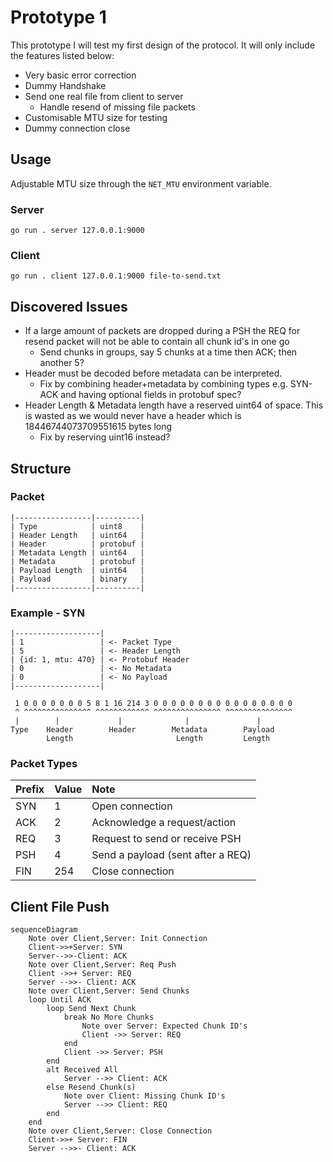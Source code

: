 # Prototype 1
This prototype I will test my first design of the protocol. It will only include the features listed below:

- Very basic error correction
- Dummy Handshake
- Send one real file from client to server
  - Handle resend of missing file packets
- Customisable MTU size for testing
- Dummy connection close

## Usage
Adjustable MTU size through the `NET_MTU` environment variable.

### Server

```
go run . server 127.0.0.1:9000
```

### Client

```
go run . client 127.0.0.1:9000 file-to-send.txt
```

## Discovered Issues
- If a large amount of packets are dropped during a PSH the REQ for resend packet will not be able to contain all chunk id's in one go
  - Send chunks in groups, say 5 chunks at a time then ACK; then another 5?
- Header must be decoded before metadata can be interpreted.
  - Fix by combining header+metadata by combining types e.g. SYN-ACK and having optional fields in protobuf spec?
- Header Length & Metadata length have a reserved uint64 of space. This is wasted as we would never have a header which is 18446744073709551615 bytes long
  - Fix by reserving uint16 instead?

## Structure
### Packet

```
|-----------------|----------|
| Type            | uint8    |
| Header Length   | uint64   |
| Header          | protobuf |
| Metadata Length | uint64   |
| Metadata        | protobuf |
| Payload Length  | uint64   |
| Payload         | binary   |
|-----------------|----------|
```

### Example - SYN

```
|-------------------|
| 1                 | <- Packet Type
| 5                 | <- Header Length
| {id: 1, mtu: 470} | <- Protobuf Header
| 0                 | <- No Metadata
| 0                 | <- No Payload
|-------------------|
```

```
 1 0 0 0 0 0 0 0 5 8 1 16 214 3 0 0 0 0 0 0 0 0 0 0 0 0 0 0 0 0
 ^ ^^^^^^^^^^^^^^^ ^^^^^^^^^^^^ ^^^^^^^^^^^^^^^ ^^^^^^^^^^^^^^^
 |        |             |              |               |
Type    Header        Header        Metadata        Payload
        Length                       Length         Length
```

### Packet Types

| Prefix | Value | Note                              |
| :----- | :---- | :-------------------------------- |
| SYN    | 1     | Open connection                   |
| ACK    | 2     | Acknowledge a request/action      |
| REQ    | 3     | Request to send or receive PSH    |
| PSH    | 4     | Send a payload (sent after a REQ) |
| FIN    | 254   | Close connection                  |


## Client File Push

```mermaid
sequenceDiagram
    Note over Client,Server: Init Connection
    Client->>+Server: SYN
    Server-->>-Client: ACK
    Note over Client,Server: Req Push
    Client ->>+ Server: REQ
    Server -->>- Client: ACK
    Note over Client,Server: Send Chunks
    loop Until ACK
        loop Send Next Chunk
            break No More Chunks
                Note over Server: Expected Chunk ID's
                Client ->> Server: REQ
            end
            Client ->> Server: PSH
        end
        alt Received All
            Server -->> Client: ACK
        else Resend Chunk(s)
            Note over Client: Missing Chunk ID's
            Server -->> Client: REQ
        end
    end
    Note over Client,Server: Close Connection
    Client->>+ Server: FIN
    Server -->>- Client: ACK
```
